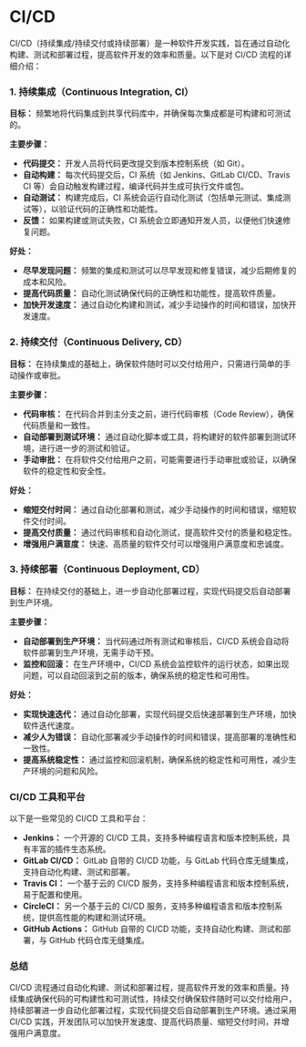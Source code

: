 # CI/CD

CI/CD（持续集成/持续交付或持续部署）是一种软件开发实践，旨在通过自动化构建、测试和部署过程，提高软件开发的效率和质量。以下是对 CI/CD 流程的详细介绍：

### **1. 持续集成（Continuous Integration, CI）**

**目标：** 频繁地将代码集成到共享代码库中，并确保每次集成都是可构建和可测试的。

**主要步骤：**

- **代码提交：** 开发人员将代码更改提交到版本控制系统（如 Git）。
- **自动构建：** 每次代码提交后，CI 系统（如 Jenkins、GitLab CI/CD、Travis CI 等）会自动触发构建过程，编译代码并生成可执行文件或包。
- **自动测试：** 构建完成后，CI 系统会运行自动化测试（包括单元测试、集成测试等），以验证代码的正确性和功能性。
- **反馈：** 如果构建或测试失败，CI 系统会立即通知开发人员，以便他们快速修复问题。

**好处：**

- **尽早发现问题：** 频繁的集成和测试可以尽早发现和修复错误，减少后期修复的成本和风险。
- **提高代码质量：** 自动化测试确保代码的正确性和功能性，提高软件质量。
- **加快开发速度：** 通过自动化构建和测试，减少手动操作的时间和错误，加快开发速度。

### **2. 持续交付（Continuous Delivery, CD）**

**目标：** 在持续集成的基础上，确保软件随时可以交付给用户，只需进行简单的手动操作或审批。

**主要步骤：**

- **代码审核：** 在代码合并到主分支之前，进行代码审核（Code Review），确保代码质量和一致性。
- **自动部署到测试环境：** 通过自动化脚本或工具，将构建好的软件部署到测试环境，进行进一步的测试和验证。
- **手动审批：** 在将软件交付给用户之前，可能需要进行手动审批或验证，以确保软件的稳定性和安全性。

**好处：**

- **缩短交付时间：** 通过自动化部署和测试，减少手动操作的时间和错误，缩短软件交付时间。
- **提高交付质量：** 通过代码审核和自动化测试，提高软件交付的质量和稳定性。
- **增强用户满意度：** 快速、高质量的软件交付可以增强用户满意度和忠诚度。

### **3. 持续部署（Continuous Deployment, CD）**

**目标：** 在持续交付的基础上，进一步自动化部署过程，实现代码提交后自动部署到生产环境。

**主要步骤：**

- **自动部署到生产环境：** 当代码通过所有测试和审核后，CI/CD 系统会自动将软件部署到生产环境，无需手动干预。
- **监控和回滚：** 在生产环境中，CI/CD 系统会监控软件的运行状态，如果出现问题，可以自动回滚到之前的版本，确保系统的稳定性和可用性。

**好处：**

- **实现快速迭代：** 通过自动化部署，实现代码提交后快速部署到生产环境，加快软件迭代速度。
- **减少人为错误：** 自动化部署减少手动操作的时间和错误，提高部署的准确性和一致性。
- **提高系统稳定性：** 通过监控和回滚机制，确保系统的稳定性和可用性，减少生产环境的问题和风险。

### **CI/CD 工具和平台**

以下是一些常见的 CI/CD 工具和平台：

- **Jenkins：** 一个开源的 CI/CD 工具，支持多种编程语言和版本控制系统，具有丰富的插件生态系统。
- **GitLab CI/CD：** GitLab 自带的 CI/CD 功能，与 GitLab 代码仓库无缝集成，支持自动化构建、测试和部署。
- **Travis CI：** 一个基于云的 CI/CD 服务，支持多种编程语言和版本控制系统，易于配置和使用。
- **CircleCI：** 另一个基于云的 CI/CD 服务，支持多种编程语言和版本控制系统，提供高性能的构建和测试环境。
- **GitHub Actions：** GitHub 自带的 CI/CD 功能，支持自动化构建、测试和部署，与 GitHub 代码仓库无缝集成。

### **总结**

CI/CD 流程通过自动化构建、测试和部署过程，提高软件开发的效率和质量。持续集成确保代码的可构建性和可测试性，持续交付确保软件随时可以交付给用户，持续部署进一步自动化部署过程，实现代码提交后自动部署到生产环境。通过采用 CI/CD 实践，开发团队可以加快开发速度、提高代码质量、缩短交付时间，并增强用户满意度。